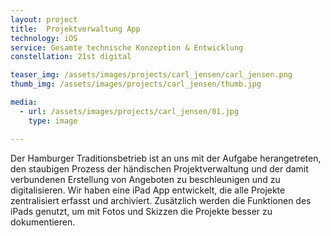 ```yaml
---
layout: project
title:  Projektverwaltung App
technology: iOS
service: Gesamte technische Konzeption & Entwicklung
constellation: 21st digital

teaser_img: /assets/images/projects/carl_jensen/carl_jensen.png
thumb_img: /assets/images/projects/carl_jensen/thumb.jpg

media:
  - url: /assets/images/projects/carl_jensen/01.jpg
    type: image

---
```


Der Hamburger Traditionsbetrieb ist an uns mit der Aufgabe herangetreten, den staubigen Prozess der händischen Projektverwaltung und der damit verbundenen Erstellung von Angeboten zu beschleunigen und zu digitalisieren. Wir haben eine iPad App entwickelt, die alle Projekte zentralisiert erfasst und archiviert. Zusätzlich werden die Funktionen des iPads genutzt, um mit Fotos und Skizzen die Projekte besser zu dokumentieren.